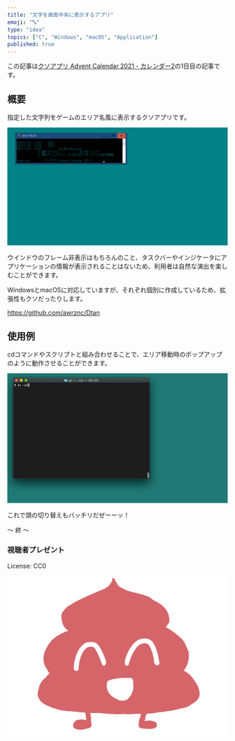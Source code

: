 ```yaml
---
title: "文字を画面中央に表示するアプリ"
emoji: "🔤"
type: "idea"
topics: ["C", "Windows", "macOS", "Application"]
published: true
---
```


この記事は[クソアプリ Advent Calendar 2021 - カレンダー2](https://qiita.com/advent-calendar/2021/kuso-app)の1日目の記事です。


## 概要

指定した文字列をゲームのエリア名風に表示するクソアプリです。

![kuso_app_ac_2021.gif](/images/0d85576275f360/kuso_app_ac_2021.gif)

ウインドウのフレーム非表示はもちろんのこと、タスクバーやインジケータにアプリケーションの情報が表示されることはないため、利用者は自然な演出を楽しむことができます。

WindowsとmacOSに対応していますが、それぞれ個別に作成しているため、拡張性もクソだったりします。

https://github.com/awrznc/Dtan


## 使用例

cdコマンドやスクリプトと組み合わせることで、エリア移動時のポップアップのように動作させることができます。

![display_project_name.gif](/images/0d85576275f360/display_project_name.gif)

これで頭の切り替えもバッチリだぜーーッ！

〜 終 〜


### 視聴者プレゼント

License: CC0

![unchi.png](/images/0d85576275f360/unchi.png)
